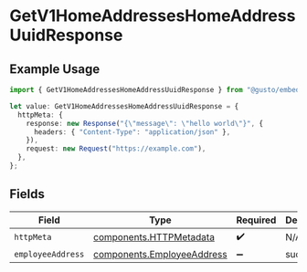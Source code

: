 # GetV1HomeAddressesHomeAddressUuidResponse

## Example Usage

```typescript
import { GetV1HomeAddressesHomeAddressUuidResponse } from "@gusto/embedded-api/models/operations/getv1homeaddresseshomeaddressuuid.js";

let value: GetV1HomeAddressesHomeAddressUuidResponse = {
  httpMeta: {
    response: new Response("{\"message\": \"hello world\"}", {
      headers: { "Content-Type": "application/json" },
    }),
    request: new Request("https://example.com"),
  },
};
```

## Fields

| Field                                                                    | Type                                                                     | Required                                                                 | Description                                                              |
| ------------------------------------------------------------------------ | ------------------------------------------------------------------------ | ------------------------------------------------------------------------ | ------------------------------------------------------------------------ |
| `httpMeta`                                                               | [components.HTTPMetadata](../../models/components/httpmetadata.md)       | :heavy_check_mark:                                                       | N/A                                                                      |
| `employeeAddress`                                                        | [components.EmployeeAddress](../../models/components/employeeaddress.md) | :heavy_minus_sign:                                                       | successful                                                               |